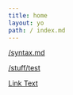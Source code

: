 ```yaml
---
title: home
layout: yo
path: / index.md
---
```



[/syntax.md](syntax.md)

[/stuff/test](stuff/test.md)

[Link Text](SSG/test2.md)
